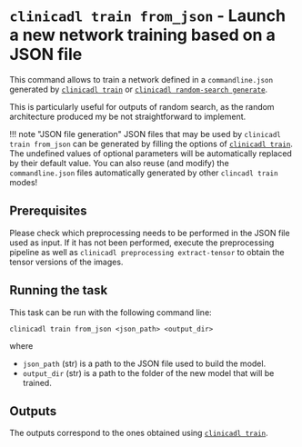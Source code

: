 # `clinicadl train from_json` - Launch a new network training based on a JSON file

This command allows to train a network defined in a `commandline.json` generated by 
[`clinicadl train`](Introduction.md) or 
[`clinicadl random-search generate`](../RandomSearch.md#clinicadl-random-search-generate--train-random-models-sampled-from-a-defined-hyperparameter-space).

This is particularly useful for outputs of random search, as the random architecture
produced my be not straightforward to implement.

!!! note "JSON file generation"
    JSON files that may be used by `clinicadl train from_json` can be generated
    by filling the options of [`clinicadl train`](Introduction.md#running-the-task).
    The undefined values of optional parameters will be automatically replaced by their default value.
    You can also reuse (and modify) the `commandline.json` files automatically generated by other `clincadl train`
    modes!

## Prerequisites

Please check which preprocessing needs to be performed in the JSON file used as input. 
If it has not been performed, execute the preprocessing pipeline as well as `clinicadl
preprocessing extract-tensor` to obtain the tensor versions of the images.

## Running the task
This task can be run with the following command line:
```Text
clinicadl train from_json <json_path> <output_dir>

```
where 
- `json_path` (str) is a path to the JSON file used to build the model.
- `output_dir` (str) is a path to the folder of the new model that will be trained.

## Outputs

The outputs correspond to the ones obtained using [`clinicadl train`](Introduction.md#outputs).
